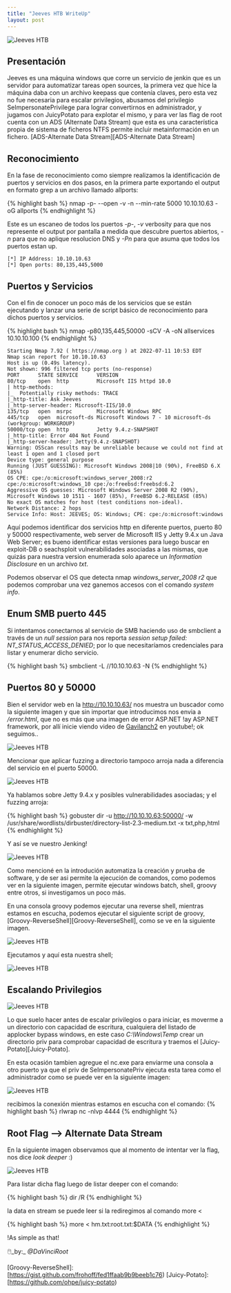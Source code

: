 ```yaml
---
title: "Jeeves HTB WriteUp"
layout: post
---
```

![Jeeves HTB](/assets/images/Jeeves-1.png)


<h2>Presentación</h2>
Jeeves es una máquina windows que corre un servicio de jenkin que es un servidor para automatizar tareas open sources, la primera vez que hice la máquina daba con 
un archivo keepass que contenía claves, pero esta vez no fue necesaria para escalar privilegios, abusamos del privilegio SeImpersonatePrivilege para lograr convertirnos en administrador, y jugamos con JuicyPotato para explotar el mismo, y para ver las flag de root cuenta con un ADS (Alternate Data Stream) que esta es una característica propia de sistema de ficheros NTFS permite incluir metainformación en un fichero. [ADS-Alternate Data Stream][ADS-Alternate Data Stream]

<h2>Reconocimiento</h2>
En la fase de reconocimiento como siempre realizamos la identificación de puertos y servicios en dos pasos, en la primera parte exportando el output en formato grep a un archivo llamado allports:
  
{% highlight bash %}
nmap -p- --open -v -n --min-rate 5000 10.10.10.63 -oG allports
{% endhighlight %}

Este es un escaneo de todos los puertos _-p-_, _-v_ verbosity para que nos represente el output por pantalla a medida que descubre puertos abiertos, _-n_ para que no aplique 
resolucion DNS y _-Pn_ para que asuma que todos los puertos estan up. 

```
[*] IP Address: 10.10.10.63
[*] Open ports: 80,135,445,5000
```

<h2>Puertos y Servicios</h2>
Con el fin de conocer un poco más de los servicios que se están ejecutando y lanzar una serie de script básico de reconocimiento para dichos puertos y servicios. 

{% highlight bash %}
nmap -p80,135,445,50000 -sCV -A -oN allservices 10.10.10.100
{% endhighlight %}

```
Starting Nmap 7.92 ( https://nmap.org ) at 2022-07-11 10:53 EDT
Nmap scan report for 10.10.10.63
Host is up (0.49s latency).
Not shown: 996 filtered tcp ports (no-response)
PORT      STATE SERVICE      VERSION
80/tcp    open  http         Microsoft IIS httpd 10.0
| http-methods: 
|_  Potentially risky methods: TRACE
|_http-title: Ask Jeeves
|_http-server-header: Microsoft-IIS/10.0
135/tcp   open  msrpc        Microsoft Windows RPC
445/tcp   open  microsoft-ds Microsoft Windows 7 - 10 microsoft-ds (workgroup: WORKGROUP)
50000/tcp open  http         Jetty 9.4.z-SNAPSHOT
|_http-title: Error 404 Not Found
|_http-server-header: Jetty(9.4.z-SNAPSHOT)
Warning: OSScan results may be unreliable because we could not find at least 1 open and 1 closed port
Device type: general purpose
Running (JUST GUESSING): Microsoft Windows 2008|10 (90%), FreeBSD 6.X (85%)
OS CPE: cpe:/o:microsoft:windows_server_2008:r2 cpe:/o:microsoft:windows_10 cpe:/o:freebsd:freebsd:6.2
Aggressive OS guesses: Microsoft Windows Server 2008 R2 (90%), Microsoft Windows 10 1511 - 1607 (85%), FreeBSD 6.2-RELEASE (85%)
No exact OS matches for host (test conditions non-ideal).
Network Distance: 2 hops
Service Info: Host: JEEVES; OS: Windows; CPE: cpe:/o:microsoft:windows

```

Aquí podemos identificar dos servicios http en diferente puertos, puerto 80 y 50000 respectivamente, web server de Microsoft IIS y Jetty 9.4.x un Java Web Server; es bueno identificar estas versiones para luego buscar en exploit-DB o seachsploit vulnerabilidades asociadas a las mismas, que quizás para nuestra version enumerada solo aparece un _Information Disclosure_ en un archivo *txt*.

Podemos observar el OS que detecta nmap _windows_server_2008 r2_ que podemos comprobar una vez ganemos accesos con el comando _system info_.

<h2>Enum SMB puerto 445</h2>

Si intentamos conectarnos al servicio de SMB haciendo uso de smbclient a través de un _null session_ para nos reporta _session setup failed: NT_STATUS_ACCESS_DENIED_; por lo que necesitaríamos credenciales para listar y enumerar dicho servicio.

{% highlight bash %}
smbclient -L //10.10.10.63 -N 
{% endhighlight %}

<h2> Puertos 80 y 50000 </h2>

Bien el servidor web en la  http://10.10.10.63/ nos muestra un buscador como la siguiente imagen y que sin importar que introducimos nos envia a _/error.html_,
que no es más que una imagen de error ASP.NET !ay ASP.NET framework, por allí inicie viendo video de [Gavilanch2][Gavilanch2] en youtube!; ok seguimos..

![Jeeves HTB](/assets/images/Jeeves-2.png)

Mencionar que aplicar fuzzing a directorio tampoco arroja nada a diferencia del servicio en el puerto 50000.

![Jeeves HTB](/assets/images/Jeeves-3.png)

Ya hablamos sobre Jetty 9.4.x y posibles vulnerabilidades asociadas; y el fuzzing arroja:

{% highlight bash %}
gobuster dir -u http://10.10.10.63:50000/ -w /usr/share/wordlists/dirbuster/directory-list-2.3-medium.txt -x txt,php,html
{% endhighlight %}

Y así se ve nuestro Jenking!

![Jeeves HTB](/assets/images/Jeeves-4.png)

Como mencioné en la introdución automatiza la creación y prueba de software, y de ser asi permite la ejecución de comandos, como podemos ver en la siguiente imagen, permite ejecutar windows batch, shell, groovy entre otros, si investigamos un poco más. 

En una consola groovy podemos ejecutar una reverse shell, mientras estamos en escucha, podemos ejecutar el siguiente script de groovy, [Groovy-ReverseShell][Groovy-ReverseShell], como se ve en la siguiente imagen. 

![Jeeves HTB](/assets/images/Jeeves-5.png)

Ejecutamos y aquí esta nuestra shell;

![Jeeves HTB](/assets/images/Jeeves-6.png)

<h2>Escalando Privilegios</h2>
  
![Jeeves HTB](/assets/images/Jeeves-7.png)
 
Lo que suelo hacer antes de escalar privilegios o para iniciar, es moverme a un directorio con capacidad de escritura, cualquiera del listado de applocker bypass windows, en este caso _C:\Windows\Temp_ crear un directorio priv para comprobar capacidad de escritura y traemos el [Juicy-Potato][Juicy-Potato].
 
En esta ocasión tambien agregue el nc.exe para enviarme una consola a otro puerto ya que el priv de SeImpersonatePriv ejecuta esta tarea como el administrador como se puede ver en la siguiente imagen:

![Jeeves HTB](/assets/images/Jeeves-8.png)

recibimos la conexión mientras estamos en escucha con el comando:
{% highlight bash %}
rlwrap nc -nlvp 4444
{% endhighlight %}

<h2>Root Flag --> Alternate Data Stream</h2>

En la siguiente imagen observamos que al momento de intentar ver la flag, nos dice _look deeper_ :) 

![Jeeves HTB](/assets/images/Jeeves-9.png)

Para listar dicha flag luego de listar deeper con el comando:

{% highlight bash %}
dir /R
{% endhighlight %}

la data en stream se puede leer si la rediregimos al comando more <

{% highlight bash %}
more < hm.txt:root.txt:$DATA
{% endhighlight %}

!As simple as that!

🖱️_by:_ *@DaVinciRoot*

[Gavilanch2]: [https://www.hackingarticles.in/credential-dumping-group-policy-preferences-gpp/](https://www.youtube.com/watch?v=YzC-FYg66xA&list=PL0kIvpOlieSNWR3YPSjh9P2p43SFnNBlB)
[ADS-Alternate Data Stream]: [https://docs.microsoft.com/en-us/openspecs/windows_protocols/ms-gppref/2c15cbf0](https://www.securityartwork.es/2015/02/23/alternate-data-stream-ads-flujo-de-datos-alternativos-en-ntfs/)
[Groovy-ReverseShell]: [https://gist.github.com/frohoff/fed1ffaab9b9beeb1c76)
[Juicy-Potato]: [https://github.com/ohpe/juicy-potato)
